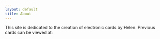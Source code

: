 ```yaml
---
layout: default
title: About
---
```


This site is dedicated to the creation of electronic cards by Helen.
Previous cards can be viewed at:
 
